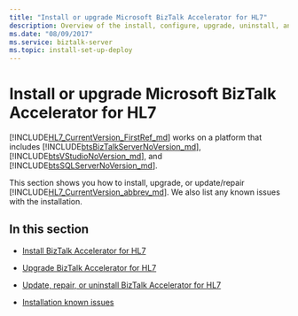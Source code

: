 ```yaml
---
title: "Install or upgrade Microsoft BizTalk Accelerator for HL7"
description: Overview of the install, configure, upgrade, uninstall, and troubleshoot of the HL7 accelerator in BizTalk Server
ms.date: "08/09/2017"
ms.service: biztalk-server
ms.topic: install-set-up-deploy
---
```


# Install or upgrade Microsoft BizTalk Accelerator for HL7
[!INCLUDE[HL7_CurrentVersion_FirstRef_md](../../includes/hl7-currentversion-firstref-md.md)] works on a platform that includes [!INCLUDE[btsBizTalkServerNoVersion_md](../../includes/btsbiztalkservernoversion-md.md)], [!INCLUDE[btsVStudioNoVersion_md](../../includes/btsvstudionoversion-md.md)], and [!INCLUDE[btsSQLServerNoVersion_md](../../includes/btssqlservernoversion-md.md)]. 

This section shows you how to install, upgrade, or update/repair [!INCLUDE[HL7_CurrentVersion_abbrev_md](../../includes/hl7-currentversion-abbrev-md.md)]. We also list any known issues with the installation.

## In this section

* [Install BizTalk Accelerator for HL7](../../adapters-and-accelerators/accelerator-hl7/install-biztalk-accelerator-for-hl7.md)

* [Upgrade BizTalk Accelerator for HL7](../../adapters-and-accelerators/accelerator-hl7/upgrade-biztalk-accelerator-for-hl7.md)

* [Update, repair, or uninstall BizTalk Accelerator for HL7](../../adapters-and-accelerators/accelerator-hl7/update-repair-or-uninstall-biztalk-accelerator-for-hl7.md)

* [Installation known issues](../../adapters-and-accelerators/accelerator-hl7/installation-known-issues.md)
